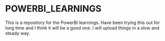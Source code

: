 # POWERBI_LEARNINGS
This is a repository for the PowerBI learnings. Have been trying this out for long time and I think it will be a good one. I will upload things in a slow and steady way.

